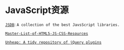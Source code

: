 # JavaScript资源

[```JSDB```](http://www.javascripting.com/dom/):  ```A collection of the best JavsScript libraries.```

[```Master-List-of-HTML5-JS-CSS-Resources```](https://github.com/gloparco/Master-List-of-HTML5-JS-CSS-Resources)

[```Unheap: A tidy repository of jQuery plugins```](http://www.unheap.com/)